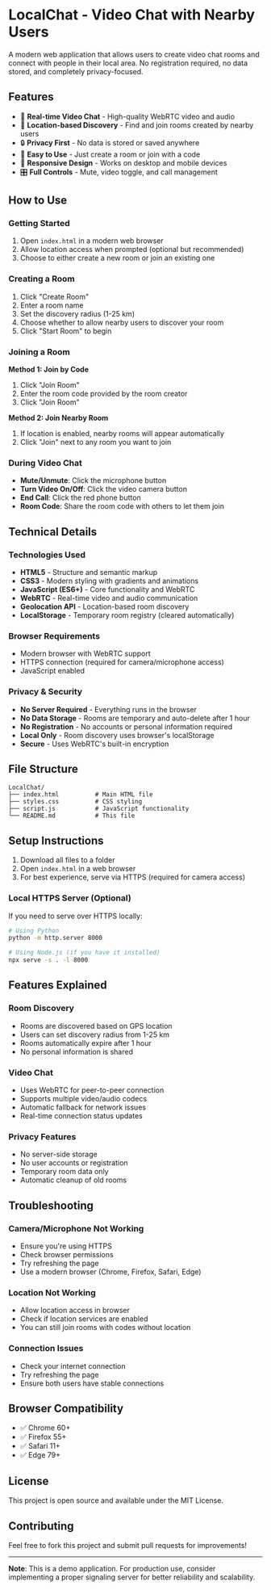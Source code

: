 # LocalChat - Video Chat with Nearby Users

A modern web application that allows users to create video chat rooms and connect with people in their local area. No registration required, no data stored, and completely privacy-focused.

## Features

- 🎥 **Real-time Video Chat** - High-quality WebRTC video and audio
- 📍 **Location-based Discovery** - Find and join rooms created by nearby users
- 🔒 **Privacy First** - No data is stored or saved anywhere
- 🚀 **Easy to Use** - Just create a room or join with a code
- 📱 **Responsive Design** - Works on desktop and mobile devices
- 🎛️ **Full Controls** - Mute, video toggle, and call management

## How to Use

### Getting Started

1. Open `index.html` in a modern web browser
2. Allow location access when prompted (optional but recommended)
3. Choose to either create a new room or join an existing one

### Creating a Room

1. Click "Create Room"
2. Enter a room name
3. Set the discovery radius (1-25 km)
4. Choose whether to allow nearby users to discover your room
5. Click "Start Room" to begin

### Joining a Room

**Method 1: Join by Code**
1. Click "Join Room"
2. Enter the room code provided by the room creator
3. Click "Join Room"

**Method 2: Join Nearby Room**
1. If location is enabled, nearby rooms will appear automatically
2. Click "Join" next to any room you want to join

### During Video Chat

- **Mute/Unmute**: Click the microphone button
- **Turn Video On/Off**: Click the video camera button
- **End Call**: Click the red phone button
- **Room Code**: Share the room code with others to let them join

## Technical Details

### Technologies Used

- **HTML5** - Structure and semantic markup
- **CSS3** - Modern styling with gradients and animations
- **JavaScript (ES6+)** - Core functionality and WebRTC
- **WebRTC** - Real-time video and audio communication
- **Geolocation API** - Location-based room discovery
- **LocalStorage** - Temporary room registry (cleared automatically)

### Browser Requirements

- Modern browser with WebRTC support
- HTTPS connection (required for camera/microphone access)
- JavaScript enabled

### Privacy & Security

- **No Server Required** - Everything runs in the browser
- **No Data Storage** - Rooms are temporary and auto-delete after 1 hour
- **No Registration** - No accounts or personal information required
- **Local Only** - Room discovery uses browser's localStorage
- **Secure** - Uses WebRTC's built-in encryption

## File Structure

```
LocalChat/
├── index.html          # Main HTML file
├── styles.css          # CSS styling
├── script.js           # JavaScript functionality
└── README.md           # This file
```

## Setup Instructions

1. Download all files to a folder
2. Open `index.html` in a web browser
3. For best experience, serve via HTTPS (required for camera access)

### Local HTTPS Server (Optional)

If you need to serve over HTTPS locally:

```bash
# Using Python
python -m http.server 8000

# Using Node.js (if you have it installed)
npx serve -s . -l 8000
```

## Features Explained

### Room Discovery
- Rooms are discovered based on GPS location
- Users can set discovery radius from 1-25 km
- Rooms automatically expire after 1 hour
- No personal information is shared

### Video Chat
- Uses WebRTC for peer-to-peer connection
- Supports multiple video/audio codecs
- Automatic fallback for network issues
- Real-time connection status updates

### Privacy Features
- No server-side storage
- No user accounts or registration
- Temporary room data only
- Automatic cleanup of old rooms

## Troubleshooting

### Camera/Microphone Not Working
- Ensure you're using HTTPS
- Check browser permissions
- Try refreshing the page
- Use a modern browser (Chrome, Firefox, Safari, Edge)

### Location Not Working
- Allow location access in browser
- Check if location services are enabled
- You can still join rooms with codes without location

### Connection Issues
- Check your internet connection
- Try refreshing the page
- Ensure both users have stable connections

## Browser Compatibility

- ✅ Chrome 60+
- ✅ Firefox 55+
- ✅ Safari 11+
- ✅ Edge 79+

## License

This project is open source and available under the MIT License.

## Contributing

Feel free to fork this project and submit pull requests for improvements!

---

**Note**: This is a demo application. For production use, consider implementing a proper signaling server for better reliability and scalability.
